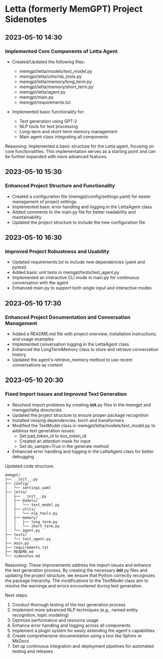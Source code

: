 # Letta (formerly MemGPT) Project Sidenotes

## 2023-05-10 14:30

### Implemented Core Components of Letta Agent

- Created/Updated the following files:
  - memgpt/letta/models/text_model.py
  - memgpt/letta/utils/nlp_tools.py
  - memgpt/letta/memory/long_term.py
  - memgpt/letta/memory/short_term.py
  - memgpt/letta/agent.py
  - memgpt/main.py
  - memgpt/requirements.txt

- Implemented basic functionality for:
  - Text generation using GPT-2
  - NLP tools for text processing
  - Long-term and short-term memory management
  - Main agent class integrating all components

Reasoning: Implemented a basic structure for the Letta agent, focusing on core functionalities. This implementation serves as a starting point and can be further expanded with more advanced features.

## 2023-05-10 15:30

### Enhanced Project Structure and Functionality

- Created a configuration file (memgpt/config/settings.yaml) for easier management of project settings
- Implemented basic error handling and logging in the LettaAgent class
- Added comments to the main.py file for better readability and maintainability
- Updated the project structure to include the new configuration file

## 2023-05-10 16:30

### Improved Project Robustness and Usability

- Updated requirements.txt to include new dependencies (yaml and pytest)
- Added basic unit tests in memgpt/tests/test_agent.py
- Implemented an interactive CLI mode in main.py for continuous conversation with the agent
- Enhanced main.py to support both single input and interactive modes

## 2023-05-10 17:30

### Enhanced Project Documentation and Conversation Management

- Added a README.md file with project overview, installation instructions, and usage examples
- Implemented conversation logging in the LettaAgent class
- Enhanced the LongTermMemory class to store and retrieve conversation history
- Updated the agent's retrieve_memory method to use recent conversations as context

## 2023-05-10 20:30

### Fixed Import Issues and Improved Text Generation

- Resolved import problems by creating __init__.py files in the memgpt and memgpt/letta directories
- Updated the project structure to ensure proper package recognition
- Installed missing dependencies: torch and transformers
- Modified the TextModel class in memgpt/letta/models/text_model.py to address text generation issues:
  - Set pad_token_id to eos_token_id
  - Created an attention mask for input
  - Set do_sample=True in the generate method
- Enhanced error handling and logging in the LettaAgent class for better debugging

Updated code structure:
```
memgpt/
├── __init__.py
├── config/
│   └── settings.yaml
├── letta/
│   ├── __init__.py
│   ├── models/
│   │   └── text_model.py
│   ├── utils/
│   │   └── nlp_tools.py
│   ├── memory/
│   │   ├── long_term.py
│   │   └── short_term.py
│   └── agent.py
├── tests/
│   └── test_agent.py
├── main.py
├── requirements.txt
├── README.md
└── sidenotes.md
```

Reasoning: These improvements address the import issues and enhance the text generation process. By creating the necessary __init__.py files and updating the project structure, we ensure that Python correctly recognizes the package hierarchy. The modifications to the TextModel class aim to resolve the warnings and errors encountered during text generation.

Next steps:
1. Conduct thorough testing of the text generation process
2. Implement more advanced NLP techniques (e.g., named entity recognition, topic modeling)
3. Optimize performance and resource usage
4. Enhance error handling and logging across all components
5. Implement a plugin system for easily extending the agent's capabilities
6. Create comprehensive documentation using a tool like Sphinx or MkDocs
7. Set up continuous integration and deployment pipelines for automated testing and releases